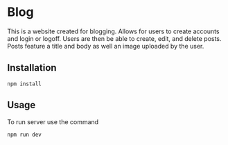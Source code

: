# Blog

This is a website created for blogging. Allows for users to create accounts and login or logoff. Users are then be able to create, edit, and delete posts. Posts feature a title and body as well an image uploaded by the user.

## Installation

```
npm install

```

## Usage

To run server use the command 
```
npm run dev
```
